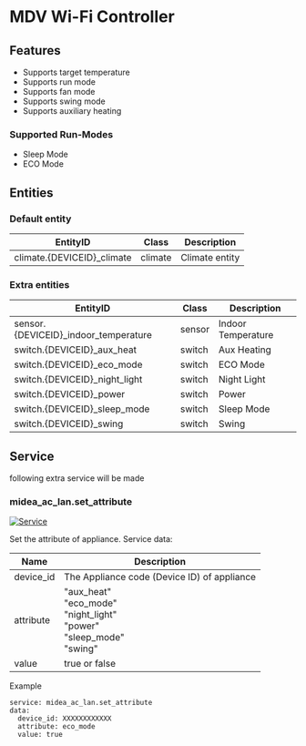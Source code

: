 # MDV Wi-Fi Controller
## Features
- Supports target temperature
- Supports run mode
- Supports fan mode
- Supports swing mode
- Supports auxiliary heating

### Supported Run-Modes
- Sleep Mode
- ECO Mode

## Entities
### Default entity
EntityID | Class | Description
--- | --- | ---
climate.{DEVICEID}_climate | climate | Climate entity

### Extra entities

EntityID | Class | Description
--- | --- | ---
sensor.{DEVICEID}_indoor_temperature | sensor | Indoor Temperature
switch.{DEVICEID}_aux_heat | switch | Aux Heating
switch.{DEVICEID}_eco_mode | switch | ECO Mode
switch.{DEVICEID}_night_light | switch | Night Light
switch.{DEVICEID}_power | switch | Power
switch.{DEVICEID}_sleep_mode | switch | Sleep Mode
switch.{DEVICEID}_swing | switch | Swing

## Service
following extra service will be made

### midea_ac_lan.set_attribute

[![Service](https://my.home-assistant.io/badges/developer_call_service.svg)](https://my.home-assistant.io/redirect/developer_call_service/?service=midea_ac_lan.set_attribute)

Set the attribute of appliance. Service data:

Name | Description
--- | ---
device_id | The Appliance code (Device ID) of appliance
attribute | "aux_heat"<br/>"eco_mode"<br/>"night_light"<br/>"power"<br />"sleep_mode"<br/>"swing"
value | true or false

Example
```
service: midea_ac_lan.set_attribute
data:
  device_id: XXXXXXXXXXXX
  attribute: eco_mode
  value: true
```